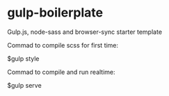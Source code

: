 # gulp-boilerplate
Gulp.js, node-sass and browser-sync starter template

Commad to compile scss for first time:

$gulp style 

Commad to compile and run realtime:

$gulp serve

